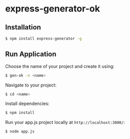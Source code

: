 # express-generator-ok

## Installation

```bash
$ npm install express-generator -g
```

## Run Application

Choose the name of your project and create it using:   

```bash
$ gen-ok -n <name>
```

Navigate to your project:

```bash
$ cd <name>
```

Install dependencies:

```bash
$ npm install
```

Run your app.js project locally at `http://localhost:3000/`:

```bash
$ node app.js
```
